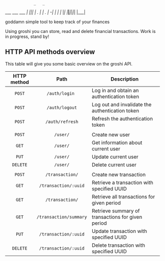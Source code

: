                  _   _
___ ___ ___ ___| |_|_|
| . |  _| . |_ -|   | |
|_  |_| |___|___|_|_|_|
|___|

goddamn simple tool to keep track of your finances

Using groshi you can store, read and delete financial transactions.
Work is in progress, stand by!

## HTTP API methods overview
This table will give you some basic overview on the groshi API.

|        **HTTP method**         |        **Path**        | **Description**                                   |
|:------------------------------:|:----------------------:|---------------------------------------------------|
|             `POST`             |     `/auth/login `     | Log in and obtain an authentication token         |
|             `POST`             |     `/auth/logout`     | Log out and invalidate the authentication token   |
|             `POST`             |    `/auth/refresh`     | Refresh the authentication token                  |
|                                |                        |                                                   |
|             `POST`             |        `/user/`        | Create new user                                   |
|             `GET`              |        `/user/`        | Get information about current user                |
|             `PUT`              |        `/user/`        | Update current user                               |
|            `DELETE`            |        `/user/`        | Delete current user                               |
|                                |                        |                                                   |
|             `POST`             |    `/transaction/`     | Create new transaction                            |
|             `GET`              |  `/transaction/:uuid`  | Retrieve a transaction with specified UUID        |
|             `GET`              |    `/transaction/`     | Retrieve all transactions for given period        |
|             `GET`              | `/transaction/summary` | Retrieve summary of transactions for given period |
|             `PUT`              |  `/transaction/:uuid`  | Update transaction with specified UUID            |
|            `DELETE`            |  `/transaction/:uuid`  | Delete transaction with specified UUID            |

